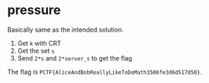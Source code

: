# pressure

Basically same as the intended solution.

1. Get `k` with CRT
2. Get the set `s`
3. Send `2*s` and `2*server_s` to get the flag

The flag is `PCTF{AliceAndBobReallyLikeToDoMath3506fe3d6d517d50}`.